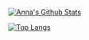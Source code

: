 [![Anna's Github Stats](https://github-readme-stats.vercel.app/api?username=acanna2013&count_private=true&show_icons=true&theme=radical&hide_rank=false)](https://github.com/anuraghazra/github-readme-stats)

[![Top Langs](https://github-readme-stats.vercel.app/api/top-langs/?username=acanna2013)](https://github.com/anuraghazra/github-readme-stats)
